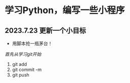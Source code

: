 # 学习Python，编写一些小程序

## 2023.7.23 更新一个小目标

* 用脚本抢一瓶茅台！

_首先从学习git开始_

1. git add
2. git commit -m
3. git push
